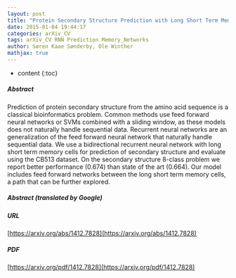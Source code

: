 ```yaml
---
layout: post
title: "Protein Secondary Structure Prediction with Long Short Term Memory Networks"
date: 2015-01-04 19:44:17
categories: arXiv_CV
tags: arXiv_CV RNN Prediction Memory_Networks
author: Søren Kaae Sønderby, Ole Winther
mathjax: true
---
```


* content
{:toc}

##### Abstract
Prediction of protein secondary structure from the amino acid sequence is a classical bioinformatics problem. Common methods use feed forward neural networks or SVMs combined with a sliding window, as these models does not naturally handle sequential data. Recurrent neural networks are an generalization of the feed forward neural network that naturally handle sequential data. We use a bidirectional recurrent neural network with long short term memory cells for prediction of secondary structure and evaluate using the CB513 dataset. On the secondary structure 8-class problem we report better performance (0.674) than state of the art (0.664). Our model includes feed forward networks between the long short term memory cells, a path that can be further explored.

##### Abstract (translated by Google)


##### URL
[https://arxiv.org/abs/1412.7828](https://arxiv.org/abs/1412.7828)

##### PDF
[https://arxiv.org/pdf/1412.7828](https://arxiv.org/pdf/1412.7828)

